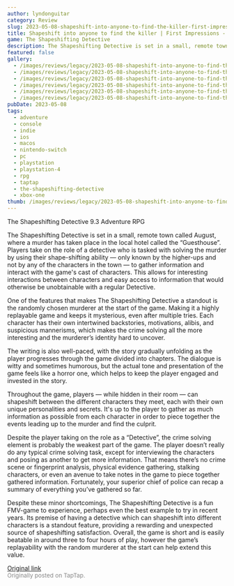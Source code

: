 ```yaml
---
author: lyndonguitar
category: Review
slug: 2023-05-08-shapeshift-into-anyone-to-find-the-killer-first-impressions-the-shapeshifting-detectiv
title: Shapeshift into anyone to find the killer | First Impressions - The Shapeshifting Detective
game: The Shapeshifting Detective
description: The Shapeshifting Detective is set in a small, remote town called August, where a murder has taken place in the local hotel called the “Guesthouse”. Players take on the role of a detective who is tasked with solving the murder by using their shape-shifting ability — only known by the higher-ups and not by any of the characters in the town — to gather information and interact with the game's cast of characters. This allows for interesting interactions between characters and easy access to information that would otherwise be unobtainable with a regular Detective.
featured: false
gallery:
  - /images/reviews/legacy/2023-05-08-shapeshift-into-anyone-to-find-the-killer--first-impressions---the-shapeshifting-detectiv-0.avif
  - /images/reviews/legacy/2023-05-08-shapeshift-into-anyone-to-find-the-killer--first-impressions---the-shapeshifting-detectiv-1.avif
  - /images/reviews/legacy/2023-05-08-shapeshift-into-anyone-to-find-the-killer--first-impressions---the-shapeshifting-detectiv-2.avif
  - /images/reviews/legacy/2023-05-08-shapeshift-into-anyone-to-find-the-killer--first-impressions---the-shapeshifting-detectiv-3.avif
  - /images/reviews/legacy/2023-05-08-shapeshift-into-anyone-to-find-the-killer--first-impressions---the-shapeshifting-detectiv-4.avif
  - /images/reviews/legacy/2023-05-08-shapeshift-into-anyone-to-find-the-killer--first-impressions---the-shapeshifting-detectiv-5.avif
pubDate: 2023-05-08
tags:
  - adventure
  - console
  - indie
  - ios
  - macos
  - nintendo-switch
  - pc
  - playstation
  - playstation-4
  - rpg
  - taptap
  - the-shapeshifting-detective
  - xbox-one
thumb: /images/reviews/legacy/2023-05-08-shapeshift-into-anyone-to-find-the-killer--first-impressions---the-shapeshifting-detectiv-0.avif
---
```


The Shapeshifting Detective
9.3
Adventure
RPG

The Shapeshifting Detective is set in a small, remote town called August, where a murder has taken place in the local hotel called the “Guesthouse”. Players take on the role of a detective who is tasked with solving the murder by using their shape-shifting ability — only known by the higher-ups and not by any of the characters in the town — to gather information and interact with the game's cast of characters. This allows for interesting interactions between characters and easy access to information that would otherwise be unobtainable with a regular Detective.

One of the features that makes The Shapeshifting Detective a standout is the randomly chosen murderer at the start of the game. Making it a highly replayable game and keeps it mysterious, even after multiple tries. Each character has their own intertwined backstories, motivations, alibis, and suspicious mannerisms, which makes the crime solving all the more interesting and the murderer’s identity hard to uncover.

The writing is also well-paced, with the story gradually unfolding as the player progresses through the game divided into chapters. The dialogue is witty and sometimes humorous, but the actual tone and presentation of the game feels like a horror one, which helps to keep the player engaged and invested in the story.

Throughout the game, players — while hidden in their room — can shapeshift between the different characters they meet, each with their own unique personalities and secrets. It's up to the player to gather as much information as possible from each character in order to piece together the events leading up to the murder and find the culprit.

Despite the player taking on the role as a “Detective”, the crime solving element is probably the weakest part of the game. The player doesn’t really do any typical crime solving task, except for interviewing the characters and posing as another to get more information. That means there’s no crime scene or fingerprint analysis, physical evidence gathering, stalking characters, or even an avenue to take notes in the game to piece together gathered information. Fortunately, your superior chief of police can recap a summary of everything you’ve gathered so far.

Despite these minor shortcomings, The Shapeshifting Detective is a fun FMV-game to experience, perhaps even the best example to try in recent years. Its premise of having a detective which can shapeshift into different characters is a standout feature, providing a rewarding and unexpected source of shapeshifting satisfaction. Overall, the game is short and is easily beatable in around three to four hours of play, however the game’s replayability with the random murderer at the start can help extend this value.

[Original link](https://www.taptap.io/post/5375057)<br><span style="font-size: 0.95em; color: #888;">Originally posted on TapTap.</span>